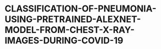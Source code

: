 # CLASSIFICATION-OF-PNEUMONIA-USING-PRETRAINED-ALEXNET-MODEL-FROM-CHEST-X-RAY-IMAGES-DURING-COVID-19